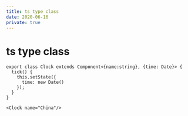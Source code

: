 ```yaml
---
title: ts type class
date: 2020-06-16
private: true
---
```

# ts type class

    export class Clock extends Component<{name:string}, {time: Date}> {
      tick() {
        this.setState({
          time: new Date()
        });
      }
    }

    <Clock name="China"/>